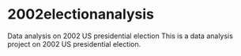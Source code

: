 # 2002electionanalysis
Data analysis on 2002 US presidential election
This is a data analysis project on 2002 US presidential election. 
